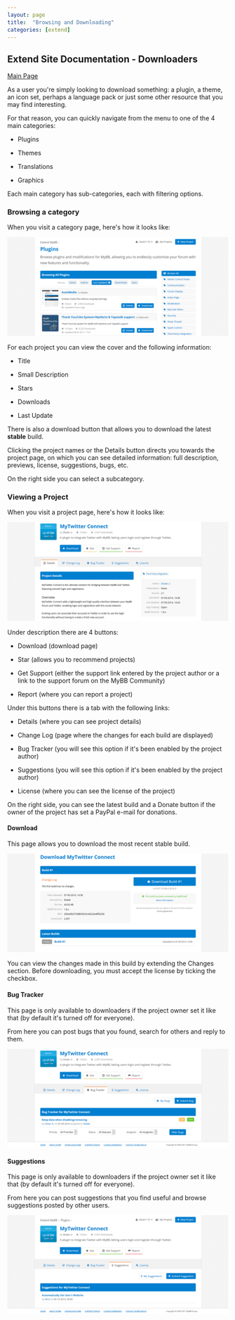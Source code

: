 ```yaml
---
layout: page
title:  "Browsing and Downloading"
categories: [extend]
---
```


## Extend Site Documentation - Downloaders

[Main Page](https://community.mybb.com/mods.php)

As a user you're simply looking to download something: a plugin, a theme, an icon set, perhaps a language pack or just some other resource that you may find interesting.

For that reason, you can quickly navigate from the menu to one of the 4 main categories:

- Plugins

- Themes

- Translations

- Graphics

Each main category has sub-categories, each with filtering options.


### Browsing a category

When you visit a category page, here's how it looks like:

[![Browsing and Filtering](/assets/images/extend/downloaders1.png)](/assets/images/extend/downloaders1.png)

For each project you can view the cover and the following information:

- Title

- Small Description

- Stars

- Downloads

- Last Update

There is also a download button that allows you to download the latest **stable** build.

Clicking the project names or the Details button directs you towards the project page, on which you can see detailed information: full description, previews, license, suggestions, bugs, etc.

On the right side you can select a subcategory.

### Viewing a Project

When you visit a project page, here's how it looks like:

[![Project Page](/assets/images/extend/downloaders2.png)](/assets/images/extend/downloaders2.png)

Under description there are 4 buttons:

- Download (download page)

- Star (allows you to recommend projects)

- Get Support (either the support link entered by the project author or a link to the support forum on the MyBB Community)

- Report (where you can report a project)

Under this buttons there is a tab with the following links:

- Details (where you can see project details)

- Change Log (page where the changes for each build are displayed)

- Bug Tracker (you will see this option if it's been enabled by the project author)

- Suggestions (you will see this option if it's been enabled by the project author)

- License (where you can see the license of the project)

On the right side, you can see the latest build and a Donate button if the owner of the project has set a PayPal e-mail for donations.


#### Download
This page allows you to download the most recent stable build.

[![Project Page](assets/images/extend/downloaders3.png)](/assets/images/extend/downloaders3.png)

You can view the changes made in this build by extending the Changes section. Before downloading, you must accept the license by ticking the checkbox.


#### Bug Tracker

This page is only available to downloaders if the project owner set it like that (by default it's turned off for everyone).

From here you can post bugs that you found, search for others and reply to them.

[![Project Page](/assets/images/extend/downloaders4.png?)](/assets/images/extend/downloaders4.png)


#### Suggestions

This page is only available to downloaders if the project owner set it like that (by default it's turned off for everyone).

From here you can post suggestions that you find useful and browse suggestions posted by other users. 

[![Project Page](/assets/images/extend/downloaders5.png)](/assets/images/extend/downloaders5.png)
